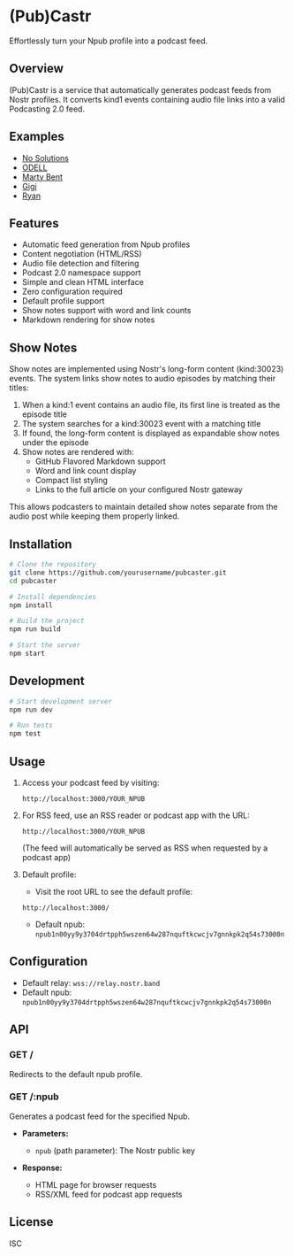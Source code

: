 # (Pub)Castr

Effortlessly turn your Npub profile into a podcast feed.

## Overview

(Pub)Castr is a service that automatically generates podcast feeds from Nostr profiles. It converts kind1 events containing audio file links into a valid Podcasting 2.0 feed.

## Examples

- [No Solutions](https://castr.me/npub1n00yy9y3704drtpph5wszen64w287nquftkcwcjv7gnnkpk2q54s73000n)
- [ODELL](https://castr.me/npub1qny3tkh0acurzla8x3zy4nhrjz5zd8l9sy9jys09umwng00manysew95gx)
- [Marty Bent](https://castr.me/npub1guh5grefa7vkay4ps6udxg8lrqxg2kgr3qh9n4gduxut64nfxq0q9y6hjy)
- [Gigi](https://castr.me/npub1dergggklka99wwrs92yz8wdjs952h2ux2ha2ed598ngwu9w7a6fsh9xzpc)
- [Ryan](https://castr.me/npub1m64hnkh6rs47fd9x6wk2zdtmdj4qkazt734d22d94ery9zzhne5qw9uaks)

## Features

- Automatic feed generation from Npub profiles
- Content negotiation (HTML/RSS)
- Audio file detection and filtering
- Podcast 2.0 namespace support
- Simple and clean HTML interface
- Zero configuration required
- Default profile support
- Show notes support with word and link counts
- Markdown rendering for show notes

## Show Notes

Show notes are implemented using Nostr's long-form content (kind:30023) events. The system links show notes to audio episodes by matching their titles:

1. When a kind:1 event contains an audio file, its first line is treated as the episode title
2. The system searches for a kind:30023 event with a matching title
3. If found, the long-form content is displayed as expandable show notes under the episode
4. Show notes are rendered with:
   - GitHub Flavored Markdown support
   - Word and link count display
   - Compact list styling
   - Links to the full article on your configured Nostr gateway

This allows podcasters to maintain detailed show notes separate from the audio post while keeping them properly linked.

## Installation

```bash
# Clone the repository
git clone https://github.com/yourusername/pubcaster.git
cd pubcaster

# Install dependencies
npm install

# Build the project
npm run build

# Start the server
npm start
```

## Development

```bash
# Start development server
npm run dev

# Run tests
npm test
```

## Usage

1. Access your podcast feed by visiting:
   ```
   http://localhost:3000/YOUR_NPUB
   ```

2. For RSS feed, use an RSS reader or podcast app with the URL:
   ```
   http://localhost:3000/YOUR_NPUB
   ```
   (The feed will automatically be served as RSS when requested by a podcast app)

3. Default profile:
   - Visit the root URL to see the default profile:
   ```
   http://localhost:3000/
   ```
   - Default npub: `npub1n00yy9y3704drtpph5wszen64w287nquftkcwcjv7gnnkpk2q54s73000n`

## Configuration

- Default relay: `wss://relay.nostr.band`
- Default npub: `npub1n00yy9y3704drtpph5wszen64w287nquftkcwcjv7gnnkpk2q54s73000n`

## API

### GET /

Redirects to the default npub profile.

### GET /:npub

Generates a podcast feed for the specified Npub.

- **Parameters:**
  - `npub` (path parameter): The Nostr public key

- **Response:**
  - HTML page for browser requests
  - RSS/XML feed for podcast app requests

## License

ISC 